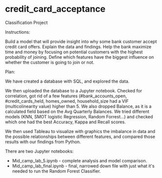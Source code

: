 # credit_card_acceptance

Classification Project

Instructions:

Build a model that will provide insight into why some bank customer accept credit card offers. 
Explain the data and findings.
Help the bank maximize time and money by focusing on potential customers with the highest probability of joining. 
Define which features have the biggest influence on whether the customer is going to join or not. 


Plan:

We have created a database with SQL, and explored the data.

We then uploaded the database to a Jupyter notebook. 
Checked for correlation, got rid of a few features (#bank_accounts_open, #credit_cards_held, homes_owned, household_size had a VIF (multicolinearity value) higher than 5. We also dropped Balance, as it is a calculated field based on the Avg Quarterly Balances. We tried different models (KNN, SMOT logistic Regression, Random Forrest...)
and checked which one had the best Accuracy, Kappa and Recall scores. 

We then used Tableau to visualize with graphics the imbalance in data and the possible relationships between different features,
and compared those results with our findings from Python.  

There are two Jupyter notebooks: 
- Mid_camp_lab_5.ipynb - complete analysis and model comparison.
- Mid_camp_lab_final.ipynb - final, narrowed down file with just what it's needed to run the Random Forest Classifier.

